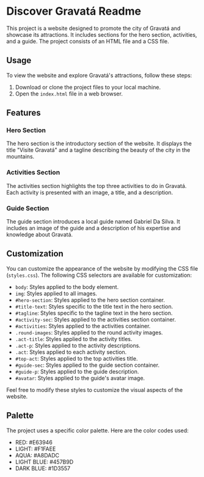 # Discover Gravatá Readme

This project is a website designed to promote the city of Gravatá and showcase its attractions. It includes sections for the hero section, activities, and a guide. The project consists of an HTML file and a CSS file.

## Usage

To view the website and explore Gravatá's attractions, follow these steps:

1. Download or clone the project files to your local machine.
2. Open the `index.html` file in a web browser.

## Features

### Hero Section

The hero section is the introductory section of the website. It displays the title "Visite Gravatá" and a tagline describing the beauty of the city in the mountains.

### Activities Section

The activities section highlights the top three activities to do in Gravatá. Each activity is presented with an image, a title, and a description.

### Guide Section

The guide section introduces a local guide named Gabriel Da Silva. It includes an image of the guide and a description of his expertise and knowledge about Gravatá.

## Customization

You can customize the appearance of the website by modifying the CSS file (`styles.css`). The following CSS selectors are available for customization:

- `body`: Styles applied to the body element.
- `img`: Styles applied to all images.
- `#hero-section`: Styles applied to the hero section container.
- `#title-text`: Styles specific to the title text in the hero section.
- `#tagline`: Styles specific to the tagline text in the hero section.
- `#activity-sec`: Styles applied to the activities section container.
- `#activities`: Styles applied to the activities container.
- `.round-images`: Styles applied to the round activity images.
- `.act-title`: Styles applied to the activity titles.
- `.act-p`: Styles applied to the activity descriptions.
- `.act`: Styles applied to each activity section.
- `#top-act`: Styles applied to the top activities title.
- `#guide-sec`: Styles applied to the guide section container.
- `#guide-p`: Styles applied to the guide description.
- `#avatar`: Styles applied to the guide's avatar image.

Feel free to modify these styles to customize the visual aspects of the website.

## Palette

The project uses a specific color palette. Here are the color codes used:

- RED: #E63946
- LIGHT: #F1FAEE
- AQUA: #A8DADC
- LIGHT BLUE: #457B9D
- DARK BLUE: #1D3557
